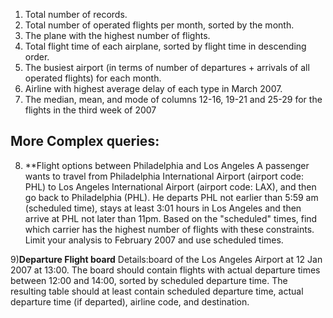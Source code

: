 



1. Total number of records.
2. Total number of operated flights per month, sorted by the month.
3. The plane with the highest number of flights.
4. Total flight time of each airplane, sorted by flight time in descending order.
5. The busiest airport (in terms of number of departures + arrivals of all operated flights) for each month.
6. Airline with highest average delay of each type in March 2007.
7. The median, mean, and mode of columns 12-16, 19-21 and 25-29 for the flights in the third week of 2007

## More Complex queries:

8. **Flight options between Philadelphia and Los Angeles
A passenger wants to travel from Philadelphia International Airport (airport code:
PHL) to Los Angeles International Airport (airport code: LAX), and then go back to Philadelphia
(PHL). He departs PHL not earlier than 5:59 am (scheduled time), stays at least 3:01 hours in Los
Angeles and then arrive at PHL not later than 11pm. Based on the "scheduled" times, find which
carrier has the highest number of flights with these constraints. Limit your analysis to February
2007 and use scheduled times.

9)**Departure Flight board**
  Details:board of the Los Angeles Airport at 12 Jan 2007 at 13:00. The
board should contain flights with actual departure times between 12:00 and 14:00, sorted by
scheduled departure time. The resulting table should at least contain scheduled departure time,
actual departure time (if departed), airline code, and destination.
